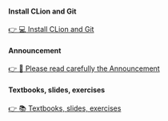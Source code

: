 #### Install CLion and Git

[:point_right: :computer: Install CLion and Git](https://gitee.com/lundechen/hello)

#### Announcement

[:point_right: :loudspeaker: Please read carefully the Announcement](../master/Announcement.md)

#### Textbooks, slides, exercises

[:point_right: :books: Textbooks, slides, exercises](../../tree/master/pdf)

